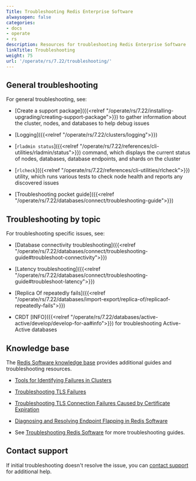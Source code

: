 ```yaml
---
Title: Troubleshooting Redis Enterprise Software
alwaysopen: false
categories:
- docs
- operate
- rs
description: Resources for troubleshooting Redis Enterprise Software
linkTitle: Troubleshooting
weight: 75
url: '/operate/rs/7.22/troubleshooting/'
---
```


## General troubleshooting

For general troubleshooting, see:

- [Create a support package]({{<relref "/operate/rs/7.22/installing-upgrading/creating-support-package">}}) to gather information about the cluster, nodes, and databases to help debug issues

- [Logging]({{<relref "/operate/rs/7.22/clusters/logging">}})

- [`rladmin status`]({{<relref "/operate/rs/7.22/references/cli-utilities/rladmin/status">}}) command, which displays the current status of nodes, databases, database endpoints, and shards on the cluster

- [`rlcheck`]({{<relref "/operate/rs/7.22/references/cli-utilities/rlcheck">}})  utility, which runs various tests to check node health and reports any discovered issues

- [Troubleshooting pocket guide]({{<relref "/operate/rs/7.22/databases/connect/troubleshooting-guide">}})

## Troubleshooting by topic

For troubleshooting specific issues, see:

- [Database connectivity troubleshooting]({{<relref "/operate/rs/7.22/databases/connect/troubleshooting-guide#troubleshoot-connectivity">}})

- [Latency troubleshooting]({{<relref "/operate/rs/7.22/databases/connect/troubleshooting-guide#troubleshoot-latency">}})

- [Replica Of repeatedly fails]({{<relref "/operate/rs/7.22/databases/import-export/replica-of/replicaof-repeatedly-fails">}})

- CRDT [INFO]({{<relref "/operate/rs/7.22/databases/active-active/develop/develop-for-aa#info">}}) for troubleshooting Active-Active databases

## Knowledge base

The [Redis Software knowledge base](https://support.redislabs.com/hc/en-us/categories/26174244088594-Redis-Software) provides additional guides and troubleshooting resources.

- [Tools for Identifying Failures in Clusters](https://support.redislabs.com/hc/en-us/articles/26759137301394-Tools-for-Identifying-Failures-in-Clusters)

- [Troubleshooting TLS Failures](https://support.redislabs.com/hc/en-us/articles/26867190871314-Troubleshooting-TLS-Failures)

- [Troubleshooting TLS Connection Failures Caused by Certificate Expiration](https://support.redislabs.com/hc/en-us/articles/27021922067090-Troubleshooting-TLS-Connection-Failures-Caused-by-Certificate-Expiration)

- [Diagnosing and Resolving Endpoint Flapping in Redis Software](https://support.redislabs.com/hc/en-us/articles/27001052658706-Diagnosing-and-Resolving-Endpoint-Flapping-in-Redis-Software)

- See [Troubleshooting Redis Software](https://support.redislabs.com/hc/en-us/sections/26758971861778-Troubleshooting-Redis-Software) for more troubleshooting guides.


## Contact support

If initial troubleshooting doesn't resolve the issue, you can [contact support](https://redis.io/support/) for additional help.
